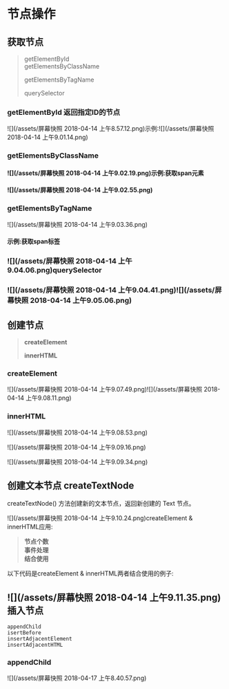 # 节点操作

## 获取节点

> getElementById  
> getElementsByClassName
>
> getElementsByTagName
>
> querySelector

### getElementById 返回指定ID的节点

![](/assets/屏幕快照 2018-04-14 上午8.57.12.png)示例:![](/assets/屏幕快照 2018-04-14 上午9.01.14.png)

### getElementsByClassName

#### ![](/assets/屏幕快照 2018-04-14 上午9.02.19.png)示例:获取span元素

#### ![](/assets/屏幕快照 2018-04-14 上午9.02.55.png)

### getElementsByTagName

![](/assets/屏幕快照 2018-04-14 上午9.03.36.png)

#### 示例:获取span标签

### ![](/assets/屏幕快照 2018-04-14 上午9.04.06.png)querySelector

### ![](/assets/屏幕快照 2018-04-14 上午9.04.41.png)![](/assets/屏幕快照 2018-04-14 上午9.05.06.png)

## 创建节点

> **createElement**
>
> **innerHTML**

### createElement

![](/assets/屏幕快照 2018-04-14 上午9.07.49.png)![](/assets/屏幕快照 2018-04-14 上午9.08.11.png)

### innerHTML

![](/assets/屏幕快照 2018-04-14 上午9.08.53.png)

![](/assets/屏幕快照 2018-04-14 上午9.09.16.png)

![](/assets/屏幕快照 2018-04-14 上午9.09.34.png)

## 创建文本节点 createTextNode

createTextNode\(\) 方法创建新的文本节点，返回新创建的 Text 节点。

![](/assets/屏幕快照 2018-04-14 上午9.10.24.png)createElement & innerHTML应用:

> **节点个数  
> 事件处理  
> 结合使用**

以下代码是createElement & innerHTML两者结合使用的例子:

## ![](/assets/屏幕快照 2018-04-14 上午9.11.35.png)插入节点

```
appendChild
isertBefore
insertAdjacentElement
insertAdjacentHTML
```

### appendChild

![](/assets/屏幕快照 2018-04-17 上午8.40.57.png)















